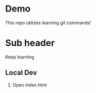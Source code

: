 # Demo

This repo utilizes learning git commands!

# Sub header
Keep learning

## Local Dev

1. Open index.html

